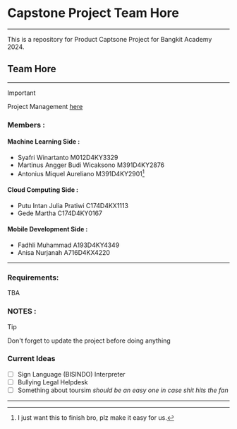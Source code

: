 # Capstone Project Team Hore
---

This is a repository for Product Captsone Project for Bangkit Academy 2024. 

## Team Hore

---
> [!IMPORTANT]
> Project Management [here](https://fadhlimhd2020s-team.monday.com/docs/1861792425)

### Members :

#### Machine Learning Side :
  - Syafri Winartanto M012D4KY3329
  - Martinus Angger Budi Wicaksono M391D4KY2876
  - Antonius Miquel Aureliano M391D4KY2901[^1]

#### Cloud Computing Side :
  - Putu Intan Julia Pratiwi C174D4KX1113
  - Gede Martha C174D4KY0167

#### Mobile Development Side : 
  - Fadhli Muhammad A193D4KY4349
  - Anisa Nurjanah A716D4KX4220


---
### Requirements:

TBA

### NOTES :

> [!TIP]
> Don't forget to update the project before doing anything

### Current Ideas
- [ ] Sign Language (BISINDO) Interpreter
- [ ] Bullying Legal Helpdesk
- [ ] Something about toursim *should be an easy one in case shit hits the fan*

---
[^1]: I just want this to finish bro, plz make it easy for us.
